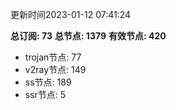 更新时间2023-01-12 07:41:24

**总订阅: 73**
**总节点: 1379**
**有效节点: 420**
- trojan节点: 77
- v2ray节点: 149
- ss节点: 189
- ssr节点: 5
